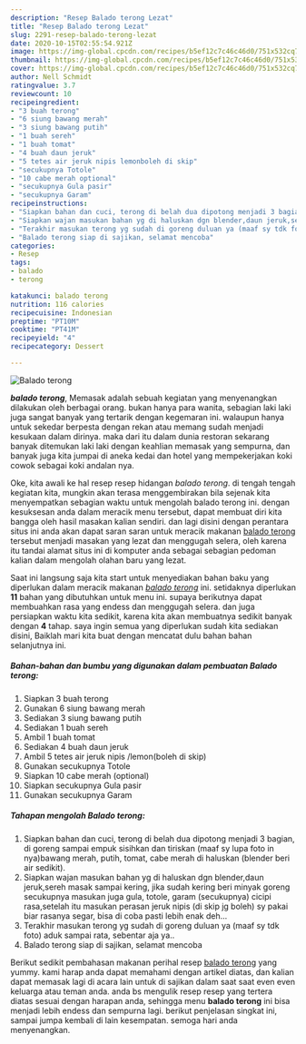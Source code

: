 ```yaml
---
description: "Resep Balado terong Lezat"
title: "Resep Balado terong Lezat"
slug: 2291-resep-balado-terong-lezat
date: 2020-10-15T02:55:54.921Z
image: https://img-global.cpcdn.com/recipes/b5ef12c7c46c46d0/751x532cq70/balado-terong-foto-resep-utama.jpg
thumbnail: https://img-global.cpcdn.com/recipes/b5ef12c7c46c46d0/751x532cq70/balado-terong-foto-resep-utama.jpg
cover: https://img-global.cpcdn.com/recipes/b5ef12c7c46c46d0/751x532cq70/balado-terong-foto-resep-utama.jpg
author: Nell Schmidt
ratingvalue: 3.7
reviewcount: 10
recipeingredient:
- "3 buah terong"
- "6 siung bawang merah"
- "3 siung bawang putih"
- "1 buah sereh"
- "1 buah tomat"
- "4 buah daun jeruk"
- "5 tetes air jeruk nipis lemonboleh di skip"
- "secukupnya Totole"
- "10 cabe merah optional"
- "secukupnya Gula pasir"
- "secukupnya Garam"
recipeinstructions:
- "Siapkan bahan dan cuci, terong di belah dua dipotong menjadi 3 bagian, di goreng sampai empuk sisihkan dan tiriskan (maaf sy lupa foto in nya)bawang merah, putih, tomat, cabe merah di haluskan (blender beri air sedikit)."
- "Siapkan wajan masukan bahan yg di haluskan dgn blender,daun jeruk,sereh masak sampai kering, jika sudah kering beri minyak goreng secukupnya masukan juga gula, totole, garam (secukupnya) cicipi rasa,setelah itu masukan perasan jeruk nipis (di skip jg boleh) sy pakai biar rasanya segar, bisa di coba pasti lebih enak deh..."
- "Terakhir masukan terong yg sudah di goreng duluan ya (maaf sy tdk foto) aduk sampai rata, sebentar aja ya.."
- "Balado terong siap di sajikan, selamat mencoba"
categories:
- Resep
tags:
- balado
- terong

katakunci: balado terong 
nutrition: 116 calories
recipecuisine: Indonesian
preptime: "PT10M"
cooktime: "PT41M"
recipeyield: "4"
recipecategory: Dessert

---
```



![Balado terong](https://img-global.cpcdn.com/recipes/b5ef12c7c46c46d0/751x532cq70/balado-terong-foto-resep-utama.jpg)

<b><i>balado terong</i></b>, Memasak adalah sebuah kegiatan yang menyenangkan dilakukan oleh berbagai orang. bukan hanya para wanita, sebagian laki laki juga sangat banyak yang tertarik dengan kegemaran ini. walaupun hanya untuk sekedar berpesta dengan rekan atau memang sudah menjadi kesukaan dalam dirinya. maka dari itu dalam dunia restoran sekarang banyak ditemukan laki laki dengan keahlian memasak yang sempurna, dan banyak juga kita jumpai di aneka kedai dan hotel yang mempekerjakan koki cowok sebagai koki andalan nya.

Oke, kita awali ke hal resep resep hidangan <i>balado terong</i>. di tengah tengah kegiatan kita, mungkin akan terasa menggembirakan bila sejenak kita menyempatkan sebagian waktu untuk mengolah balado terong ini. dengan kesuksesan anda dalam meracik menu tersebut, dapat membuat diri kita bangga oleh hasil masakan kalian sendiri. dan lagi disini dengan perantara situs ini anda akan dapat saran saran untuk meracik makanan <u>balado terong</u> tersebut menjadi masakan yang lezat dan menggugah selera, oleh karena itu tandai alamat situs ini di komputer anda sebagai sebagian pedoman kalian dalam mengolah olahan baru yang lezat.




Saat ini langsung saja kita start untuk menyediakan bahan baku yang diperlukan dalam meracik makanan <u><i>balado terong</i></u> ini. setidaknya diperlukan <b>11</b> bahan yang dibutuhkan untuk menu ini. supaya berikutnya dapat membuahkan rasa yang endess dan menggugah selera. dan juga persiapkan waktu kita sedikit, karena kita akan membuatnya sedikit banyak dengan <b>4</b> tahap. saya ingin semua yang diperlukan sudah kita sediakan disini, Baiklah mari kita buat dengan mencatat dulu bahan bahan selanjutnya ini.

<!--inarticleads1-->

##### Bahan-bahan dan bumbu yang digunakan dalam pembuatan Balado terong:

1. Siapkan 3 buah terong
1. Gunakan 6 siung bawang merah
1. Sediakan 3 siung bawang putih
1. Sediakan 1 buah sereh
1. Ambil 1 buah tomat
1. Sediakan 4 buah daun jeruk
1. Ambil 5 tetes air jeruk nipis /lemon(boleh di skip)
1. Gunakan secukupnya Totole
1. Siapkan 10 cabe merah (optional)
1. Siapkan secukupnya Gula pasir
1. Gunakan secukupnya Garam




<!--inarticleads2-->

##### Tahapan mengolah Balado terong:

1. Siapkan bahan dan cuci, terong di belah dua dipotong menjadi 3 bagian, di goreng sampai empuk sisihkan dan tiriskan (maaf sy lupa foto in nya)bawang merah, putih, tomat, cabe merah di haluskan (blender beri air sedikit).
1. Siapkan wajan masukan bahan yg di haluskan dgn blender,daun jeruk,sereh masak sampai kering, jika sudah kering beri minyak goreng secukupnya masukan juga gula, totole, garam (secukupnya) cicipi rasa,setelah itu masukan perasan jeruk nipis (di skip jg boleh) sy pakai biar rasanya segar, bisa di coba pasti lebih enak deh...
1. Terakhir masukan terong yg sudah di goreng duluan ya (maaf sy tdk foto) aduk sampai rata, sebentar aja ya..
1. Balado terong siap di sajikan, selamat mencoba




Berikut sedikit pembahasan makanan perihal resep <u>balado terong</u> yang yummy. kami harap anda dapat memahami dengan artikel diatas, dan kalian dapat memasak lagi di acara lain untuk di sajikan dalam saat saat even even keluarga atau teman anda. anda bs mengulik resep resep yang tertera diatas sesuai dengan harapan anda, sehingga menu <b>balado terong</b> ini bisa menjadi lebih endess dan sempurna lagi. berikut penjelasan singkat ini, sampai jumpa kembali di lain kesempatan. semoga hari anda menyenangkan.
